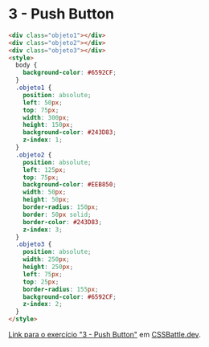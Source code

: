 # 3 - Push Button

```HTML
<div class="objeto1"></div>
<div class="objeto2"></div>
<div class="objeto3"></div>
<style>
  body {
    background-color: #6592CF;
  }
  .objeto1 {
    position: absolute;
    left: 50px;
    top: 75px;
    width: 300px;
    height: 150px;
    background-color: #243D83;
    z-index: 1;
  }
  .objeto2 {
    position: absolute;
    left: 125px;
    top: 75px;
    background-color: #EEB850;
    width: 50px;
    height: 50px;
    border-radius: 150px;
    border: 50px solid;
    border-color: #243D83;
    z-index: 3;
  }
  .objeto3 {
    position: absolute;
    width: 250px;
    height: 250px;
    left: 75px;
    top: 25px;
    border-radius: 155px;
    background-color: #6592CF;
    z-index: 2;
  }
</style>
```

[Link para o exercício "3 - Push Button"](https://cssbattle.dev/play/3) em [CSSBattle.dev](https://cssbattle.dev/).